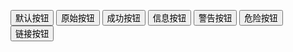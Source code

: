 
<button type="button" class="btn btn-default">默认按钮</button>
<button type="button" class="btn btn-primary">原始按钮</button>
<button type="button" class="btn btn-success">成功按钮</button>
<button type="button" class="btn btn-info">信息按钮</button>
<button type="button" class="btn btn-warning">警告按钮</button>
<button type="button" class="btn btn-danger">危险按钮</button>
<button type="button" class="btn btn-link">链接按钮</button>